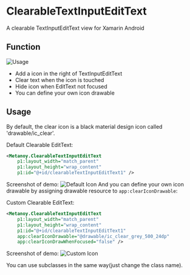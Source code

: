 # ClearableTextInputEditText
A clearable TextInputEditText view for Xamarin Android

Function
---
![Usage](https://github.com/Metanoy/ClearableTextInputEditText/blob/master/screenshots/usage.gif)

- Add a icon in the right of TextInputEditText
- Clear text when the icon is touched
- Hide icon when EditText not focused
- You can define your own icon drawable

Usage
---
By default, the clear icon is a black material design icon called 'drawable/ic_clear'.

Default Clearable EditText:
```xml
<Metanoy.ClearableTextInputEditText
    p1:layout_width="match_parent"
    p1:layout_height="wrap_content"
    p1:id="@+id/clearableTextInputEditText1" />
```

Screenshot of demo:
![Default Icon](https://github.com/Metanoy/ClearableTextInputEditText/blob/master/screenshots/default-icon.png)
And you can define your own icon drawable by assigning drawable resource to `app:clearIconDrawable`:

Custom Clearable EditText:
```xml
<Metanoy.ClearableTextInputEditText
    p1:layout_width="match_parent"
    p1:layout_height="wrap_content"
    p1:id="@+id/clearableTextInputEditText1"
    app:clearIconDrawable="@drawable/ic_clear_grey_500_24dp"
    app:clearIconDrawWhenFocused="false" />
```

Screenshot of demo:
![Custom Icon](https://github.com/Metanoy/ClearableTextInputEditText/blob/master/screenshots/custom-icon.png)

You can use subclasses in the same way(just change the class name).
